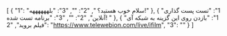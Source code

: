 [
  {
    "1": "سلام خوب هستید؟ ",
    "2": "",
    "3": "بلههههههه!"
  },
  {
    "1": "تست پست گذاری آنلاین",
    "2": "",
    "3": "برنامه تست شده! "
  },
  {
    "1": "بازدن روی این گزینه به شبکه آی فیلم بروید",
    "2": "https://www.telewebion.com/live/ifilm",
    "3": ""
  }
]
